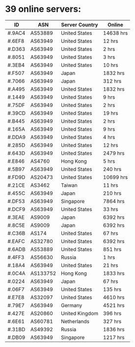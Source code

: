 # 39 online servers:

| ID | ASN | Server Country | Online |
| ------ | ------ | ------ | ------ |
| #.9AC4 | AS53889 | United States | 14638 hrs |
| #.6EF8 | AS63949 | United States | 12 hrs |
| #.D363 | AS63949 | United States | 2 hrs |
| #.8051 | AS63949 | United States | 3 hrs |
| #.3EB4 | AS63949 | United States | 10 hrs |
| #.F507 | AS63949 | Japan | 1832 hrs |
| #.7066 | AS63949 | Japan | 312 hrs |
| #.A495 | AS63949 | United States | 1832 hrs |
| #.1449 | AS63949 | United States | 9 hrs |
| #.75DF | AS63949 | United States | 2 hrs |
| #.39CD | AS63949 | United States | 19 hrs |
| #.B445 | AS63949 | United States | 2 hrs |
| #.165A | AS63949 | United States | 9 hrs |
| #.DDA9 | AS63949 | United States | 4 hrs |
| #.285D | AS63949 | United States | 12 hrs |
| #.643D | AS63949 | United States | 2479 hrs |
| #.E846 | AS4760 | Hong Kong | 5 hrs |
| #.5B97 | AS63949 | United States | 240 hrs |
| #.FD9D | AS20473 | United States | 10699 hrs |
| #.21CE | AS3462 | Taiwan | 11 hrs |
| #.455C | AS63949 | Japan | 210 hrs |
| #.DF53 | AS63949 | Singapore | 7864 hrs |
| #.DCF9 | AS63949 | United States | 33 hrs |
| #.3EAE | AS9009 | Japan | 6392 hrs |
| #.8C5E | AS9009 | Japan | 6392 hrs |
| #.C36B | AS174 | United States | 67 hrs |
| #.EAFC | AS32780 | United States | 6392 hrs |
| #.6ADB | AS53889 | United States | 851 hrs |
| #.4FF3 | AS56630 | Russia | 1 hrs |
| #.18A4 | AS63949 | United States | 21 hrs |
| #.0C4A | AS133752 | Hong Kong | 1833 hrs |
| #.0224 | AS63949 | Japan | 67 hrs |
| #.06F7 | AS63949 | United States | 135 hrs |
| #.E7E8 | AS32097 | United States | 4610 hrs |
| #.79E7 | AS63949 | Germany | 4521 hrs |
| #.427E | AS20860 | United Kingdom | 396 hrs |
| #.6E61 | AS60781 | Netherlands | 327 hrs |
| #.31BD | AS49392 | Russia | 1836 hrs |
| #.DB09 | AS63949 | Singapore | 1217 hrs |

